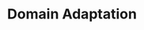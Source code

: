 ---
types: "word"

title: "Domain Adaptation"

categories: ['']

tags: ['Domain', 'Adaptation']

arabic: ['مواءمة المجال', 'التكييف على المجال']

publishers: ['خوارزميات الذكاء الاصطناعي في تحليل النص العربي']

types: "word"

slug: ""
---